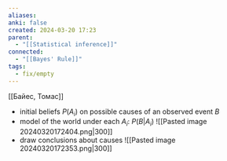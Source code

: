 ```yaml
---
aliases: 
anki: false
created: 2024-03-20 17:23
parent:
  - "[[Statistical inference]]"
connected:
  - "[[Bayes' Rule]]"
tags:
  - fix/empty
---
```

[[Байес, Томас]]

- initial beliefs $P(A_i)$ on possible causes of an observed event $B$
- model of the world under each $A_i$: $P(B | A_i)$
![[Pasted image 20240320172404.png|300]]
- draw conclusions about causes
![[Pasted image 20240320172353.png|300]]